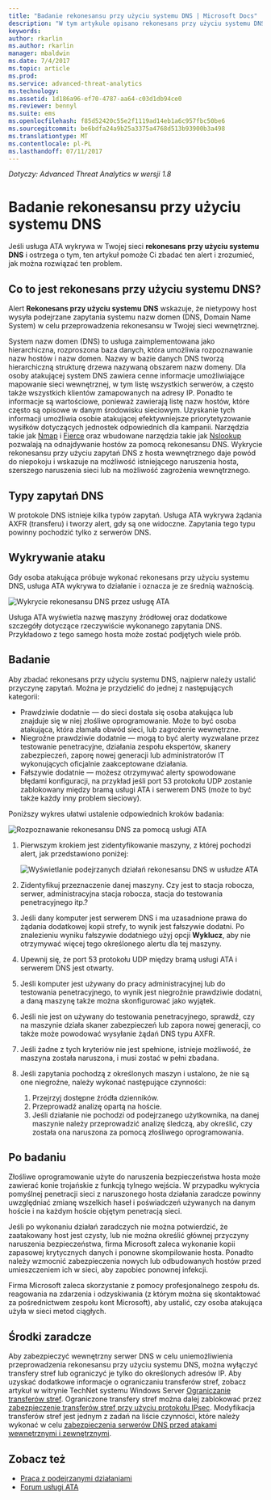 ```yaml
---
title: "Badanie rekonesansu przy użyciu systemu DNS | Microsoft Docs"
description: "W tym artykule opisano rekonesans przy użyciu systemu DNS oraz instrukcje dotyczące badania w przypadku wykrycia tego typu zagrożenia przez usługę ATA."
keywords: 
author: rkarlin
ms.author: rkarlin
manager: mbaldwin
ms.date: 7/4/2017
ms.topic: article
ms.prod: 
ms.service: advanced-threat-analytics
ms.technology: 
ms.assetid: 1d186a96-ef70-4787-aa64-c03d1db94ce0
ms.reviewer: bennyl
ms.suite: ems
ms.openlocfilehash: f85d52420c55e2f1119ad14eb1a6c957fbc50be6
ms.sourcegitcommit: be6bdfa24a9b25a3375a4768d513b93900b3a498
ms.translationtype: MT
ms.contentlocale: pl-PL
ms.lasthandoff: 07/11/2017
---
```

*Dotyczy: Advanced Threat Analytics w wersji 1.8*

# <a name="investigating-reconnaissance-using-dns"></a>Badanie rekonesansu przy użyciu systemu DNS

Jeśli usługa ATA wykrywa w Twojej sieci **rekonesans przy użyciu systemu DNS** i ostrzega o tym, ten artykuł pomoże Ci zbadać ten alert i zrozumieć, jak można rozwiązać ten problem.

## <a name="what-is-reconnaissance-using-dns"></a>Co to jest rekonesans przy użyciu systemu DNS?

Alert **Rekonesans przy użyciu systemu DNS** wskazuje, że nietypowy host wysyła podejrzane zapytania systemu nazw domen (DNS, Domain Name System) w celu przeprowadzenia rekonesansu w Twojej sieci wewnętrznej.

System nazw domen (DNS) to usługa zaimplementowana jako hierarchiczna, rozproszona baza danych, która umożliwia rozpoznawanie nazw hostów i nazw domen. Nazwy w bazie danych DNS tworzą hierarchiczną strukturę drzewa nazywaną obszarem nazw domeny.
Dla osoby atakującej system DNS zawiera cenne informacje umożliwiające mapowanie sieci wewnętrznej, w tym listę wszystkich serwerów, a często także wszystkich klientów zamapowanych na adresy IP. Ponadto te informacje są wartościowe, ponieważ zawierają listę nazw hostów, które często są opisowe w danym środowisku sieciowym. Uzyskanie tych informacji umożliwia osobie atakującej efektywniejsze priorytetyzowanie wysiłków dotyczących jednostek odpowiednich dla kampanii. Narzędzia takie jak [Nmap](https://nmap.org/) i [Fierce](https://github.com/mschwager/fierce) oraz wbudowane narzędzia takie jak [Nslookup](https://technet.microsoft.com/library/cc725991(v=ws.11).aspx) pozwalają na odnajdywanie hostów za pomocą rekonesansu DNS.
Wykrycie rekonesansu przy użyciu zapytań DNS z hosta wewnętrznego daje powód do niepokoju i wskazuje na możliwość istniejącego naruszenia hosta, szerszego naruszenia sieci lub na możliwość zagrożenia wewnętrznego.

## <a name="dns-query-types"></a>Typy zapytań DNS

W protokole DNS istnieje kilka typów zapytań. Usługa ATA wykrywa żądania AXFR (transferu) i tworzy alert, gdy są one widoczne. Zapytania tego typu powinny pochodzić tylko z serwerów DNS.

## <a name="discovering-the-attack"></a>Wykrywanie ataku

Gdy osoba atakująca próbuje wykonać rekonesans przy użyciu systemu DNS, usługa ATA wykrywa to działanie i oznacza je ze średnią ważnością.

![Wykrycie rekonesansu DNS przez usługę ATA](./media/dns-recon.png)
 
Usługa ATA wyświetla nazwę maszyny źródłowej oraz dodatkowe szczegóły dotyczące rzeczywiście wykonanego zapytania DNS. Przykładowo z tego samego hosta może zostać podjętych wiele prób.

## <a name="investigating"></a>Badanie

Aby zbadać rekonesans przy użyciu systemu DNS, najpierw należy ustalić przyczynę zapytań. Można je przydzielić do jednej z następujących kategorii: 
-   Prawdziwie dodatnie — do sieci dostała się osoba atakująca lub znajduje się w niej złośliwe oprogramowanie. Może to być osoba atakująca, która złamała obwód sieci, lub zagrożenie wewnętrzne.
-   Niegroźne prawdziwie dodatnie — mogą to być alerty wyzwalane przez testowanie penetracyjne, działania zespołu ekspertów, skanery zabezpieczeń, zaporę nowej generacji lub administratorów IT wykonujących oficjalnie zaakceptowane działania.
-   Fałszywie dodatnie — możesz otrzymywać alerty spowodowane błędami konfiguracji, na przykład jeśli port 53 protokołu UDP zostanie zablokowany między bramą usługi ATA i serwerem DNS (może to być także każdy inny problem sieciowy).

Poniższy wykres ułatwi ustalenie odpowiednich kroków badania:

![Rozpoznawanie rekonesansu DNS za pomocą usługi ATA](./media/dns-recon-diagram.png)
 
1.  Pierwszym krokiem jest zidentyfikowanie maszyny, z której pochodzi alert, jak przedstawiono poniżej:
 
    ![Wyświetlanie podejrzanych działań rekonesansu DNS w usłudze ATA](./media/dns-recon.png)
2.  Zidentyfikuj przeznaczenie danej maszyny. Czy jest to stacja robocza, serwer, administracyjna stacja robocza, stacja do testowania penetracyjnego itp.?
3.  Jeśli dany komputer jest serwerem DNS i ma uzasadnione prawa do żądania dodatkowej kopii strefy, to wynik jest fałszywie dodatni. Po znalezieniu wyniku fałszywie dodatniego użyj opcji **Wyklucz**, aby nie otrzymywać więcej tego określonego alertu dla tej maszyny.
4. Upewnij się, że port 53 protokołu UDP między bramą usługi ATA i serwerem DNS jest otwarty.
4.  Jeśli komputer jest używany do pracy administracyjnej lub do testowania penetracyjnego, to wynik jest niegroźnie prawdziwie dodatni, a daną maszynę także można skonfigurować jako wyjątek.
5.  Jeśli nie jest on używany do testowania penetracyjnego, sprawdź, czy na maszynie działa skaner zabezpieczeń lub zapora nowej generacji, co także może powodować wysyłanie żądań DNS typu AXFR.
6.  Jeśli żadne z tych kryteriów nie jest spełnione, istnieje możliwość, że maszyna została naruszona, i musi zostać w pełni zbadana. 
7.  Jeśli zapytania pochodzą z określonych maszyn i ustalono, że nie są one niegroźne, należy wykonać następujące czynności:
    1.  Przejrzyj dostępne źródła dzienników. 
    2.  Przeprowadź analizę opartą na hoście. 
    3.  Jeśli działanie nie pochodzi od podejrzanego użytkownika, na danej maszynie należy przeprowadzić analizę śledczą, aby określić, czy została ona naruszona za pomocą złośliwego oprogramowania.

## <a name="post-investigation"></a>Po badaniu

Złośliwe oprogramowanie użyte do naruszenia bezpieczeństwa hosta może zawierać konie trojańskie z funkcją tylnego wejścia. W przypadku wykrycia pomyślnej penetracji sieci z naruszonego hosta działania zaradcze powinny uwzględniać zmianę wszelkich haseł i poświadczeń używanych na danym hoście i na każdym hoście objętym penetracją sieci. 

Jeśli po wykonaniu działań zaradczych nie można potwierdzić, że zaatakowany host jest czysty, lub nie można określić głównej przyczyny naruszenia bezpieczeństwa, firma Microsoft zaleca wykonanie kopii zapasowej krytycznych danych i ponowne skompilowanie hosta. Ponadto należy wzmocnić zabezpieczenia nowych lub odbudowanych hostów przed umieszczeniem ich w sieci, aby zapobiec ponownej infekcji. 

Firma Microsoft zaleca skorzystanie z pomocy profesjonalnego zespołu ds. reagowania na zdarzenia i odzyskiwania (z którym można się skontaktować za pośrednictwem zespołu kont Microsoft), aby ustalić, czy osoba atakująca użyła w sieci metod ciągłych.

## <a name="mitigation"></a>Środki zaradcze

Aby zabezpieczyć wewnętrzny serwer DNS w celu uniemożliwienia przeprowadzenia rekonesansu przy użyciu systemu DNS, można wyłączyć transfery stref lub ograniczyć je tylko do określonych adresów IP. Aby uzyskać dodatkowe informacje o ograniczaniu transferów stref, zobacz artykuł w witrynie TechNet systemu Windows Server [Ograniczanie transferów stref](https://technet.microsoft.com/library/ee649273(v=ws.10).aspx). Ograniczone transfery stref można dalej zablokować przez [zabezpieczenie transferów stref przy użyciu protokołu IPsec](https://technet.microsoft.com/library/ee649192(v=ws.10).aspx). Modyfikacja transferów stref jest jednym z zadań na liście czynności, które należy wykonać w celu [zabezpieczenia serwerów DNS przed atakami wewnętrznymi i zewnętrznymi](https://technet.microsoft.com/library/cc770432(v=ws.11).aspx).



## <a name="see-also"></a>Zobacz też
- [Praca z podejrzanymi działaniami](working-with-suspicious-activities.md)
- [Forum usługi ATA](https://social.technet.microsoft.com/Forums/security/home?forum=mata)
